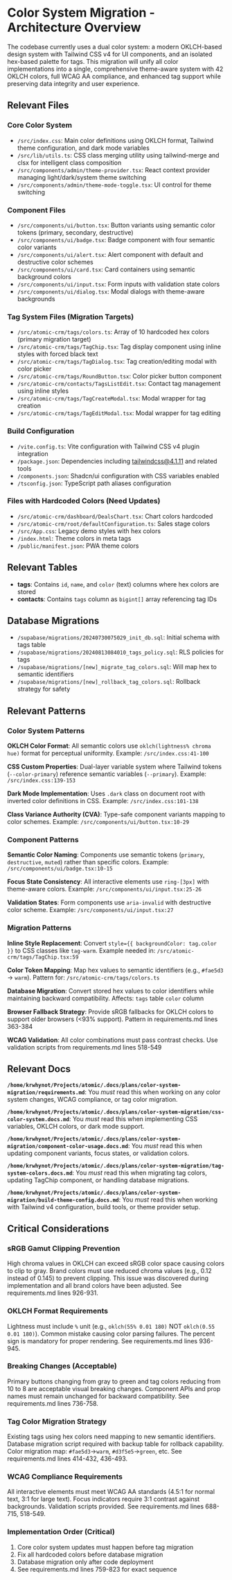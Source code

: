 # Color System Migration - Architecture Overview

The codebase currently uses a dual color system: a modern OKLCH-based design system with Tailwind CSS v4 for UI components, and an isolated hex-based palette for tags. This migration will unify all color implementations into a single, comprehensive theme-aware system with 42 OKLCH colors, full WCAG AA compliance, and enhanced tag support while preserving data integrity and user experience.

## Relevant Files

### Core Color System
- `/src/index.css`: Main color definitions using OKLCH format, Tailwind theme configuration, and dark mode variables
- `/src/lib/utils.ts`: CSS class merging utility using tailwind-merge and clsx for intelligent class composition
- `/src/components/admin/theme-provider.tsx`: React context provider managing light/dark/system theme switching
- `/src/components/admin/theme-mode-toggle.tsx`: UI control for theme switching

### Component Files
- `/src/components/ui/button.tsx`: Button variants using semantic color tokens (primary, secondary, destructive)
- `/src/components/ui/badge.tsx`: Badge component with four semantic color variants
- `/src/components/ui/alert.tsx`: Alert component with default and destructive color schemes
- `/src/components/ui/card.tsx`: Card containers using semantic background colors
- `/src/components/ui/input.tsx`: Form inputs with validation state colors
- `/src/components/ui/dialog.tsx`: Modal dialogs with theme-aware backgrounds

### Tag System Files (Migration Targets)
- `/src/atomic-crm/tags/colors.ts`: Array of 10 hardcoded hex colors (primary migration target)
- `/src/atomic-crm/tags/TagChip.tsx`: Tag display component using inline styles with forced black text
- `/src/atomic-crm/tags/TagDialog.tsx`: Tag creation/editing modal with color picker
- `/src/atomic-crm/tags/RoundButton.tsx`: Color picker button component
- `/src/atomic-crm/contacts/TagsListEdit.tsx`: Contact tag management using inline styles
- `/src/atomic-crm/tags/TagCreateModal.tsx`: Modal wrapper for tag creation
- `/src/atomic-crm/tags/TagEditModal.tsx`: Modal wrapper for tag editing

### Build Configuration
- `/vite.config.ts`: Vite configuration with Tailwind CSS v4 plugin integration
- `/package.json`: Dependencies including tailwindcss@4.1.11 and related tools
- `/components.json`: Shadcn/ui configuration with CSS variables enabled
- `/tsconfig.json`: TypeScript path aliases configuration

### Files with Hardcoded Colors (Need Updates)
- `/src/atomic-crm/dashboard/DealsChart.tsx`: Chart colors hardcoded
- `/src/atomic-crm/root/defaultConfiguration.ts`: Sales stage colors
- `/src/App.css`: Legacy demo styles with hex colors
- `/index.html`: Theme colors in meta tags
- `/public/manifest.json`: PWA theme colors

## Relevant Tables

- **tags**: Contains `id`, `name`, and `color` (text) columns where hex colors are stored
- **contacts**: Contains `tags` column as `bigint[]` array referencing tag IDs

## Database Migrations
- `/supabase/migrations/20240730075029_init_db.sql`: Initial schema with tags table
- `/supabase/migrations/20240813084010_tags_policy.sql`: RLS policies for tags
- `/supabase/migrations/[new]_migrate_tag_colors.sql`: Will map hex to semantic identifiers
- `/supabase/migrations/[new]_rollback_tag_colors.sql`: Rollback strategy for safety

## Relevant Patterns

### Color System Patterns
**OKLCH Color Format**: All semantic colors use `oklch(lightness% chroma hue)` format for perceptual uniformity. Example: `/src/index.css:41-100`

**CSS Custom Properties**: Dual-layer variable system where Tailwind tokens (`--color-primary`) reference semantic variables (`--primary`). Example: `/src/index.css:139-153`

**Dark Mode Implementation**: Uses `.dark` class on document root with inverted color definitions in CSS. Example: `/src/index.css:101-138`

**Class Variance Authority (CVA)**: Type-safe component variants mapping to color schemes. Example: `/src/components/ui/button.tsx:10-29`

### Component Patterns
**Semantic Color Naming**: Components use semantic tokens (`primary`, `destructive`, `muted`) rather than specific colors. Example: `/src/components/ui/badge.tsx:10-15`

**Focus State Consistency**: All interactive elements use `ring-[3px]` with theme-aware colors. Example: `/src/components/ui/input.tsx:25-26`

**Validation States**: Form components use `aria-invalid` with destructive color scheme. Example: `/src/components/ui/input.tsx:27`

### Migration Patterns
**Inline Style Replacement**: Convert `style={{ backgroundColor: tag.color }}` to CSS classes like `tag-warm`. Example needed in: `/src/atomic-crm/tags/TagChip.tsx:59`

**Color Token Mapping**: Map hex values to semantic identifiers (e.g., `#fae5d3` → `warm`). Pattern for: `/src/atomic-crm/tags/colors.ts`

**Database Migration**: Convert stored hex values to color identifiers while maintaining backward compatibility. Affects: `tags` table `color` column

**Browser Fallback Strategy**: Provide sRGB fallbacks for OKLCH colors to support older browsers (<93% support). Pattern in requirements.md lines 363-384

**WCAG Validation**: All color combinations must pass contrast checks. Use validation scripts from requirements.md lines 518-549

## Relevant Docs

**`/home/krwhynot/Projects/atomic/.docs/plans/color-system-migration/requirements.md`**: You _must_ read this when working on any color system changes, WCAG compliance, or tag color migration.

**`/home/krwhynot/Projects/atomic/.docs/plans/color-system-migration/css-color-system.docs.md`**: You _must_ read this when implementing CSS variables, OKLCH colors, or dark mode support.

**`/home/krwhynot/Projects/atomic/.docs/plans/color-system-migration/component-color-usage.docs.md`**: You _must_ read this when updating component variants, focus states, or validation colors.

**`/home/krwhynot/Projects/atomic/.docs/plans/color-system-migration/tag-system-colors.docs.md`**: You _must_ read this when migrating tag colors, updating TagChip component, or handling database migrations.

**`/home/krwhynot/Projects/atomic/.docs/plans/color-system-migration/build-theme-config.docs.md`**: You _must_ read this when working with Tailwind v4 configuration, build tools, or theme provider setup.

## Critical Considerations

### sRGB Gamut Clipping Prevention
High chroma values in OKLCH can exceed sRGB color space causing colors to clip to gray. Brand colors must use reduced chroma values (e.g., 0.12 instead of 0.145) to prevent clipping. This issue was discovered during implementation and all brand colors have been adjusted. See requirements.md lines 926-931.

### OKLCH Format Requirements
Lightness must include `%` unit (e.g., `oklch(55% 0.01 180)` NOT `oklch(0.55 0.01 180)`). Common mistake causing color parsing failures. The percent sign is mandatory for proper rendering. See requirements.md lines 936-945.

### Breaking Changes (Acceptable)
Primary buttons changing from gray to green and tag colors reducing from 10 to 8 are acceptable visual breaking changes. Component APIs and prop names must remain unchanged for backward compatibility. See requirements.md lines 736-758.

### Tag Color Migration Strategy
Existing tags using hex colors need mapping to new semantic identifiers. Database migration script required with backup table for rollback capability. Color migration map: `#fae5d3`→`warm`, `#d3f5e5`→`green`, etc. See requirements.md lines 414-432, 436-493.

### WCAG Compliance Requirements
All interactive elements must meet WCAG AA standards (4.5:1 for normal text, 3:1 for large text). Focus indicators require 3:1 contrast against backgrounds. Validation scripts provided. See requirements.md lines 688-715, 518-549.

### Implementation Order (Critical)
1. Core color system updates must happen before tag migration
2. Fix all hardcoded colors before database migration
3. Database migration only after code deployment
4. See requirements.md lines 759-823 for exact sequence